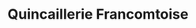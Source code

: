 ---
title: "Quincaillerie Francomtoise"
url: /vauvillers/quincaillerie-francomtoise/
shop: Eisenwaren
---